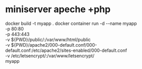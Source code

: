 # miniserver apeche +php
docker build -t myapp .
docker container run -d --name myapp \
    -p 80:80 \
    -p 443:443 \
    -v ${PWD}/public/:/var/www/html/public \
    -v ${PWD}/apache2/000-default.conf/000-default.conf:/etc/apache2/sites-enabled/000-default.conf \
    -v /etc/letsencrypt/:/var/www/letsencrypt/ \
    myapp
